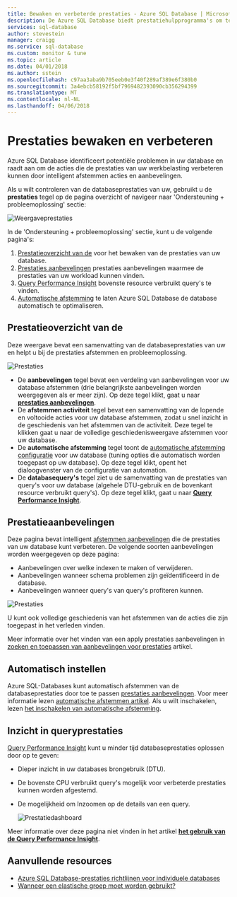 ```yaml
---
title: Bewaken en verbeterde prestaties - Azure SQL Database | Microsoft Docs
description: De Azure SQL Database biedt prestatiehulpprogramma's om te identificeren gebieden die u kunnen de huidige queryprestaties verbeteren.
services: sql-database
author: stevestein
manager: craigg
ms.service: sql-database
ms.custom: monitor & tune
ms.topic: article
ms.date: 04/01/2018
ms.author: sstein
ms.openlocfilehash: c97aa3aba9b705eeb0e3f40f289af389e6f380b0
ms.sourcegitcommit: 3a4ebcb58192f5bf7969482393090cb356294399
ms.translationtype: MT
ms.contentlocale: nl-NL
ms.lasthandoff: 04/06/2018
---
```

# <a name="monitor-and-improve-performance"></a>Prestaties bewaken en verbeteren
Azure SQL Database identificeert potentiële problemen in uw database en raadt aan om de acties die de prestaties van uw werkbelasting verbeteren kunnen door intelligent afstemmen acties en aanbevelingen.

Als u wilt controleren van de databaseprestaties van uw, gebruikt u de **prestaties** tegel op de pagina overzicht of navigeer naar 'Ondersteuning + probleemoplossing' sectie:

   ![Weergaveprestaties](./media/sql-database-performance/entries.png)

In de 'Ondersteuning + probleemoplossing' sectie, kunt u de volgende pagina's:


1. [Prestatieoverzicht van de](#performance-overview) voor het bewaken van de prestaties van uw database. 
2. [Prestaties aanbevelingen](#performance-recommendations) prestaties aanbevelingen waarmee de prestaties van uw workload kunnen vinden.
3. [Query Performance Insight](#query-performance-insight) bovenste resource verbruikt query's te vinden.
4. [Automatische afstemming](#automatic-tuning) te laten Azure SQL Database de database automatisch te optimaliseren.

## <a name="performance-overview"></a>Prestatieoverzicht van de
Deze weergave bevat een samenvatting van de databaseprestaties van uw en helpt u bij de prestaties afstemmen en probleemoplossing. 

![Prestaties](./media/sql-database-performance/performance.png)

* De **aanbevelingen** tegel bevat een verdeling van aanbevelingen voor uw database afstemmen (drie belangrijkste aanbevelingen worden weergegeven als er meer zijn). Op deze tegel klikt, gaat u naar  **[prestaties aanbevelingen](#performance-recommendations)**. 
* De **afstemmen activiteit** tegel bevat een samenvatting van de lopende en voltooide acties voor uw database afstemmen, zodat u snel inzicht in de geschiedenis van het afstemmen van de activiteit. Deze tegel te klikken gaat u naar de volledige geschiedenisweergave afstemmen voor uw database.
* De **automatische afstemming** tegel toont de [automatische afstemming configuratie](sql-database-automatic-tuning-enable.md) voor uw database (tuning opties die automatisch worden toegepast op uw database). Op deze tegel klikt, opent het dialoogvenster van de configuratie van automation.
* De **databasequery's** tegel ziet u de samenvatting van de prestaties van query's voor uw database (algehele DTU-gebruik en de bovenkant resource verbruikt query's). Op deze tegel klikt, gaat u naar  **[Query Performance Insight](#query-performance-insight)**.

## <a name="performance-recommendations"></a>Prestatieaanbevelingen
Deze pagina bevat intelligent [afstemmen aanbevelingen](sql-database-advisor.md) die de prestaties van uw database kunt verbeteren. De volgende soorten aanbevelingen worden weergegeven op deze pagina:

* Aanbevelingen over welke indexen te maken of verwijderen.
* Aanbevelingen wanneer schema problemen zijn geïdentificeerd in de database.
* Aanbevelingen wanneer query's van query's profiteren kunnen.

![Prestaties](./media/sql-database-performance/recommendations.png)

U kunt ook volledige geschiedenis van het afstemmen van de acties die zijn toegepast in het verleden vinden.

Meer informatie over het vinden van een apply prestaties aanbevelingen in [zoeken en toepassen van aanbevelingen voor prestaties](sql-database-advisor-portal.md) artikel.

## <a name="automatic-tuning"></a>Automatisch instellen
Azure SQL-Databases kunt automatisch afstemmen van de databaseprestaties door toe te passen [prestaties aanbevelingen](sql-database-advisor.md). Voor meer informatie lezen [automatische afstemmen artikel](sql-database-automatic-tuning.md). Als u wilt inschakelen, lezen [het inschakelen van automatische afstemming](sql-database-automatic-tuning-enable.md).

## <a name="query-performance-insight"></a>Inzicht in queryprestaties
[Query Performance Insight](sql-database-query-performance.md) kunt u minder tijd databaseprestaties oplossen door op te geven:

* Dieper inzicht in uw databases brongebruik (DTU). 
* De bovenste CPU verbruikt query's mogelijk voor verbeterde prestaties kunnen worden afgestemd. 
* De mogelijkheid om Inzoomen op de details van een query. 

  ![Prestatiedashboard](./media/sql-database-query-performance/performance.png)

Meer informatie over deze pagina niet vinden in het artikel  **[het gebruik van de Query Performance Insight](sql-database-query-performance.md)**.

## <a name="additional-resources"></a>Aanvullende resources
* [Azure SQL Database-prestaties richtlijnen voor individuele databases](sql-database-performance-guidance.md)
* [Wanneer een elastische groep moet worden gebruikt?](sql-database-elastic-pool-guidance.md)

